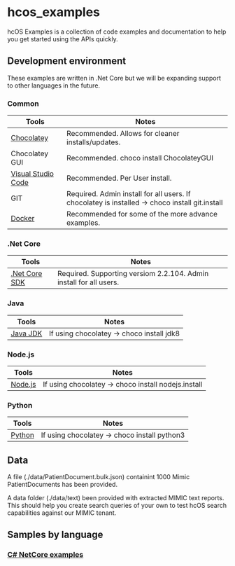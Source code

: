 # hcos_examples

hcOS Examples is a collection of code examples and documentation to help you get started using the APIs quickly.

## Development environment

These examples are written in .Net Core but we will be expanding support to other languages in the future.

### Common

Tools                                                  | Notes
-------------------------------------------------------|----------
[Chocolatey](https://chocolatey.org/)                  | Recommended. Allows for cleaner installs/updates.
Chocolatey GUI                                         | Recommended. choco install ChocolateyGUI
[Visual Studio Code](https://code.visualstudio.com/)   | Recommended. Per User install.
GIT                                                    | Required. Admin install for all users. If chocolatey is installed -> choco install git.install
[Docker](https://docs.docker.com/)                     | Recommended for some of the more advance examples.

### .Net Core

Tools                                                  | Notes
-------------------------------------------------------|------------------------------------------------------------------
[.Net Core SDK](https://dotnet.microsoft.com/download) | Required.  Supporting versiom 2.2.104. Admin install for all users.

### Java

Tools                                                                                                | Notes
-----------------------------------------------------------------------------------------------------|--------------------------------
[Java JDK](https://www.oracle.com/technetwork/java/javase/downloads/index-jsp-138363.html#javasejdk) | If using chocolatey -> choco install jdk8

### Node.js

Tools                             | Notes
----------------------------------|----------------------------------------------------
[Node.js](https://nodejs.org/en/) | If using chocolatey -> choco install nodejs.install

### Python

Tools                             | Notes
----------------------------------|-------------------------------------
[Python](https://www.python.org/) | If using chocolatey -> choco install python3

## Data

A file (./data/PatientDocument.bulk.json) containint 1000 Mimic PatientDocuments has been provided.

A data folder (./data/text) been provided with extracted MIMIC text reports.  This should help you create search queries of your own to test hcOS search capabilities against our MIMIC tenant.

## Samples by language

### [C# NetCore examples](./netcore)
